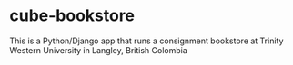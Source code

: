 cube-bookstore
==============

This is a Python/Django app that runs a consignment bookstore at Trinity Western University in Langley, British Colombia
